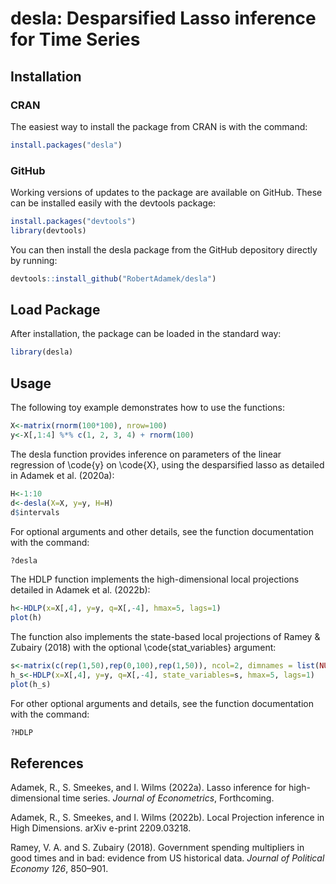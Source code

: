 # desla: Desparsified Lasso inference for Time Series

## Installation
### CRAN
The easiest way to install the package from CRAN is with the command:
``` r
install.packages("desla")
```
### GitHub
Working versions of updates to the package are available on GitHub. These can be installed easily with the devtools package:
``` r
install.packages("devtools")
library(devtools)
```
You can then install the desla package from the GitHub depository directly by running:
``` r
devtools::install_github("RobertAdamek/desla")
```
## Load Package
After installation, the package can be loaded in the standard way:
``` r
library(desla)
```
## Usage
The following toy example demonstrates how to use the functions:
``` r
X<-matrix(rnorm(100*100), nrow=100)
y<-X[,1:4] %*% c(1, 2, 3, 4) + rnorm(100)
```
The desla function provides inference on parameters of the linear regression of \code{y} on \code{X}, using the desparsified lasso as detailed in Adamek et al. (2020a):
```r
H<-1:10
d<-desla(X=X, y=y, H=H)
d$intervals
```
For optional arguments and other details, see the function documentation with the command:
``` r
?desla
```
The HDLP function implements the high-dimensional local projections detailed in Adamek et al. (2022b):
```r
h<-HDLP(x=X[,4], y=y, q=X[,-4], hmax=5, lags=1)
plot(h)
```
The function also implements the state-based local projections of Ramey & Zubairy (2018) with the optional \code{stat_variables} argument:
```r
s<-matrix(c(rep(1,50),rep(0,100),rep(1,50)), ncol=2, dimnames = list(NULL, c("A","B")))
h_s<-HDLP(x=X[,4], y=y, q=X[,-4], state_variables=s, hmax=5, lags=1)
plot(h_s)
```
For other optional arguments and details, see the function documentation with the command:
``` r
?HDLP
```

## References
Adamek, R., S. Smeekes, and I. Wilms (2022a). Lasso inference for high-dimensional time series.
*Journal of Econometrics*, Forthcoming.

Adamek, R., S. Smeekes, and I. Wilms (2022b). Local Projection inference in High Dimensions. arXiv e-print 2209.03218.

Ramey, V. A. and S. Zubairy (2018). Government spending multipliers in good times and in bad:
evidence from US historical data. *Journal of Political Economy 126*, 850–901.
